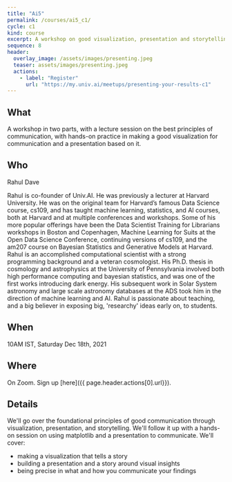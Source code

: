 ```yaml
---
title: "Ai5"
permalink: /courses/ai5_c1/
cycle: c1
kind: course
excerpt: A workshop on good visualization, presentation and storytelling techniques to communicate insigh from your data and your models.
sequence: 8
header:
  overlay_image: /assets/images/presenting.jpeg
  teaser: assets/images/presenting.jpeg
  actions:
    - label: "Register"
      url: "https://my.univ.ai/meetups/presenting-your-results-c1"
---
```


## What

A workshop in two parts, with a lecture session on the best principles of communication, with hands-on
practice in making a good visualization for communication and a presentation based on it.

## Who

Rahul Dave

Rahul is co-founder of Univ.AI. He was previously a lecturer at Harvard University. He was on the original team for Harvard’s famous Data Science course, cs109, and has taught machine learning, statistics, and AI courses, both at Harvard and at multiple conferences and workshops. Some of his more popular offerings have been the Data Scientist Training for Librarians workshops in Boston and Copenhagen, Machine Learning for Suits at the Open Data Science Conference, continuing versions of cs109, and the am207 course on Bayesian Statistics and Generative Models at Harvard. Rahul is an accomplished computational scientist with a strong programming background and a veteran cosmologist. His Ph.D. thesis in cosmology and astrophysics at the University of Pennsylvania involved both high performance computing and bayesian statistics, and was one of the first works introducing dark energy. His subsequent work in Solar System astronomy and large scale astronomy databases at the ADS took him in the direction of machine learning and AI. Rahul is passionate about teaching, and a big believer in exposing big, 'researchy' ideas early on, to students. 

## When

10AM IST, Saturday Dec 18th, 2021

## Where

On Zoom. Sign up [here]({{ page.header.actions[0].url}}).

## Details

We'll go over the foundational principles of good communication through visualization, presentation, and storytelling.
We'll follow it up with a hands-on session on using matplotlib and a presentation to communicate. We'll cover:

- making  a visualization that tells a story
- building a presentation and a story around visual insights
- being precise in what and how you communicate your findings